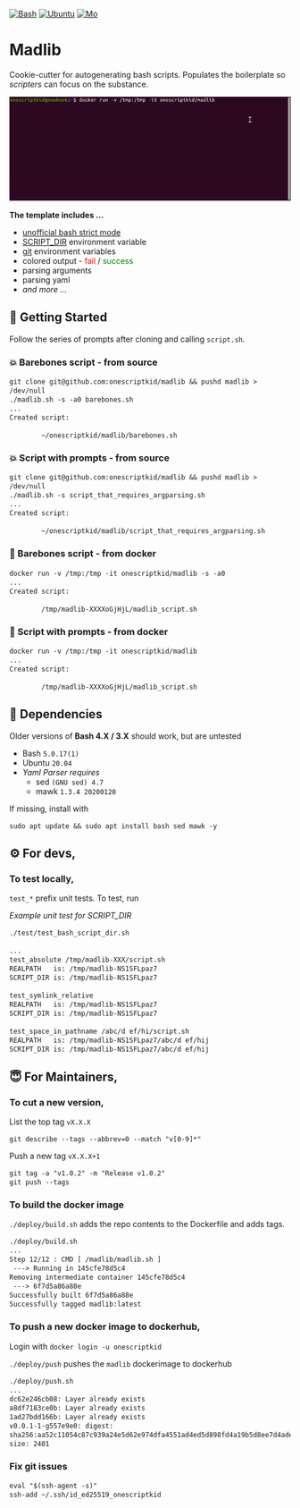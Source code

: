 [![Bash](https://img.shields.io/badge/bash-5.0.17(1)-blue)](https://www.gnu.org/software/bash/)
[![Ubuntu](https://img.shields.io/badge/ubuntu-20.04-purple)](https://releases.ubuntu.com/20.04/)
[![Mo](https://img.shields.io/badge/mo-2.3.3-teal)](https://github.com/tests-always-included/mo)

# Madlib

Cookie-cutter for autogenerating bash scripts. Populates the boilerplate so *scripters* can focus on the substance.

![madlib in action](./assets/madlib.gif)

**The template includes ...**
- [unofficial bash strict mode](http://redsymbol.net/articles/unofficial-bash-strict-mode/)
- [SCRIPT_DIR](https://stackoverflow.com/questions/59895/how-do-i-get-the-directory-where-a-bash-script-is-located-from-within-the-script) environment variable
- [git](https://stackoverflow.com/questions/949314/how-do-i-get-the-hash-for-the-current-commit-in-git) environment variables
- colored output - <span style="color:red">fail</span> / <span style="color:green">success</span>
- parsing arguments
- parsing yaml
- *and more ...*

## 🚀 Getting Started

Follow the series of prompts after cloning and calling `script.sh`. 

### 💥 Barebones script - from source

```
git clone git@github.com:onescriptkid/madlib && pushd madlib > /dev/null
./madlib.sh -s -a0 barebones.sh
...
Created script:

        ~/onescriptkid/madlib/barebones.sh
```

### 💥 Script with prompts - from source

```shell
git clone git@github.com:onescriptkid/madlib && pushd madlib > /dev/null
./madlib.sh -s script_that_requires_argparsing.sh
...
Created script:

        ~/onescriptkid/madlib/script_that_requires_argparsing.sh
```
### 🐳 Barebones script - from docker
```shell
docker run -v /tmp:/tmp -it onescriptkid/madlib -s -a0
...
Created script:

        /tmp/madlib-XXXXoGjHjL/madlib_script.sh
```
### 🐳 Script with prompts - from docker

```shell
docker run -v /tmp:/tmp -it onescriptkid/madlib
...
Created script:

        /tmp/madlib-XXXXoGjHjL/madlib_script.sh
```

## 🌲 Dependencies

Older versions of **Bash 4.X / 3.X** should work, but are untested

 - Bash `5.0.17(1)`
 - Ubuntu `20.04`
 - *Yaml Parser requires*
   - sed `(GNU sed) 4.7`
   - mawk `1.3.4 20200120`

If missing, install with
```
sudo apt update && sudo apt install bash sed mawk -y
```

## ⚙️ For devs,
### To test locally,

`test_*` prefix unit tests. To test, run 

*Example unit test for SCRIPT_DIR*
```
./test/test_bash_script_dir.sh

...
test_absolute /tmp/madlib-XXX/script.sh
REALPATH   is: /tmp/madlib-NS1SFLpaz7
SCRIPT_DIR is: /tmp/madlib-NS1SFLpaz7

test_symlink_relative
REALPATH   is: /tmp/madlib-NS1SFLpaz7
SCRIPT_DIR is: /tmp/madlib-NS1SFLpaz7

test_space_in_pathname /abc/d ef/hi/script.sh
REALPATH   is: /tmp/madlib-NS1SFLpaz7/abc/d ef/hij
SCRIPT_DIR is: /tmp/madlib-NS1SFLpaz7/abc/d ef/hij

```

## 😇 For Maintainers,

### To cut a new version,

List the top tag `vX.X.X`

```
git describe --tags --abbrev=0 --match "v[0-9]*"
```

Push a new tag `vX.X.X+1`
```
git tag -a "v1.0.2" -m "Release v1.0.2"
git push --tags
```
### To build the docker image

`./deploy/build.sh` adds the repo contents to the Dockerfile and adds tags.

```
./deploy/build.sh
...
Step 12/12 : CMD [ /madlib/madlib.sh ]
 ---> Running in 145cfe78d5c4
Removing intermediate container 145cfe78d5c4
 ---> 6f7d5a86a88e
Successfully built 6f7d5a86a88e
Successfully tagged madlib:latest
```

### To push a new docker image to dockerhub,

Login with `docker login -u onescriptkid`

`./deploy/push` pushes the `madlib` dockerimage to dockerhub

```
./deploy/push.sh
...
dc62e246cb08: Layer already exists 
a8df7183ce0b: Layer already exists 
1ad27bdd166b: Layer already exists 
v0.0.1-1-g557e9e0: digest: sha256:aa52c11054c87c939a24e5d62e974dfa4551ad4ed5d898fd4a19b5d8ee7d4ade size: 2401
```

### Fix git issues
```
eval "$(ssh-agent -s)"
ssh-add ~/.ssh/id_ed25519_onescriptkid
```